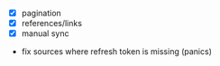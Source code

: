 
- [x] pagination
- [x] references/links
- [x] manual sync
- fix sources where refresh token is missing (panics)
